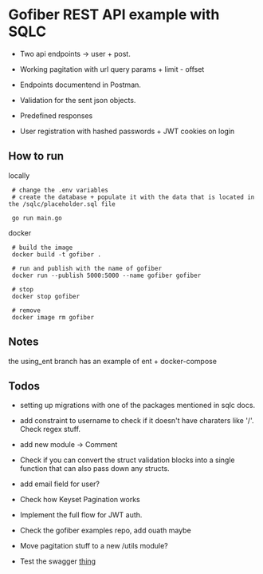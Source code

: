 # Gofiber REST API example with SQLC

- Two api endpoints -> user + post.

- Working pagitation with url query params + limit - offset
- Endpoints documentend in Postman.
- Validation for the sent json objects.
- Predefined responses
- User registration with hashed passwords + JWT cookies on login

## How to run

locally

     # change the .env variables
     # create the database + populate it with the data that is located in the /sqlc/placeholder.sql file

     go run main.go

docker

     # build the image
     docker build -t gofiber .

     # run and publish with the name of gofiber
     docker run --publish 5000:5000 --name gofiber gofiber

     # stop
     docker stop gofiber

     # remove
     docker image rm gofiber

## Notes

the using_ent branch has an example of ent + docker-compose

## Todos

- setting up migrations with one of the packages mentioned in sqlc docs.

- add constraint to username to check if it doesn't have charaters like '/'. Check regex stuff.
- add new module -> Comment
- Check if you can convert the struct validation blocks into a single function that can also pass down any structs.
- add email field for user?
- Check how Keyset Pagination works
- Implement the full flow for JWT auth.
- Check the gofiber examples repo, add ouath maybe
- Move pagitation stuff to a new /utils module?
- Test the swagger [thing](https://github.com/arsmn/fiber-swagger)
